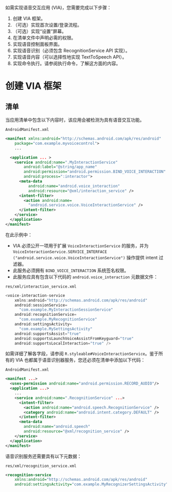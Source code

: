 如需实现语音交互应用 (VIA)，您需要完成以下步骤：

1. 创建 VIA 框架。
2. （可选）实现首次设置/登录流程。
3. （可选）实现“设置”屏幕。
4. 在清单文件中声明必需的权限。
5. 实现语音控制面板界面。
6. 实现语音识别（必须包含 RecognitionService API 实现）。
7. 实现语音内容（可以选择性地实现 TextToSpeech API）。
8. 实现命令执行。请参阅执行命令，了解这方面的内容。

# 创建 VIA 框架

## 清单

当应用清单中包含以下内容时，该应用会被检测为具有语音交互功能。

`AndroidManifest.xml`

```xml
<manifest xmlns:android="http://schemas.android.com/apk/res/android"
    package="com.example.myvoicecontrol">
    ...

  <application ... >
    <service android:name=".MyInteractionService"
        android:label="@string/app_name"
        android:permission="android.permission.BIND_VOICE_INTERACTION"
        android:process=":interactor">
      <meta-data
          android:name="android.voice_interaction"
          android:resource="@xml/interaction_service" />
      <intent-filter>
        <action android:name=
          "android.service.voice.VoiceInteractionService" />
      </intent-filter>
    </service>
  </application>
</manifest>
```

在此示例中：

- VIA 必须公开一项用于扩展 `VoiceInteractionService` 的服务，并为 `VoiceInteractionService.SERVICE_INTERFACE ("android.service.voice.VoiceInteractionService")` 操作提供 intent 过滤器。
- 此服务必须拥有 `BIND_VOICE_INTERACTION` 系统签名权限。
- 此服务应具有包含以下代码的 `android.voice_interaction` 元数据文件：

`res/xml/interaction_service.xml`

```java
<voice-interaction-service
    xmlns:android="http://schemas.android.com/apk/res/android"
    android:sessionService=
      "com.example.MyInteractionSessionService"
    android:recognitionService=
      "com.example.MyRecognitionService"
    android:settingsActivity=
      "com.example.MySettingsActivity"
    android:supportsAssist="true"
    android:supportsLaunchVoiceAssistFromKeyguard="true"
    android:supportsLocalInteraction="true" />
```

如需详细了解各字段，请参阅 `R.styleable#VoiceInteractionService`。鉴于所有的 VIA 也都属于语音识别器服务，您还必须在清单中添加以下代码：

`AndroidManifest.xml`

```xml
<manifest ...>
  <uses-permission android:name="android.permission.RECORD_AUDIO"/>
  <application ...>
    ...
    <service android:name=".RecognitionService" ...>
      <intent-filter>
        <action android:name="android.speech.RecognitionService" />
        <category android:name="android.intent.category.DEFAULT" />
      </intent-filter>
      <meta-data
        android:name="android.speech"
        android:resource="@xml/recognition_service" />
    </service>
  </application>
</manifest>
```

语音识别服务还需要具有以下元数据：

`res/xml/recognition_service.xml`

```xml
<recognition-service
    xmlns:android="http://schemas.android.com/apk/res/android"
    android:settingsActivity="com.example.MyRecognizerSettingsActivity" />
```

